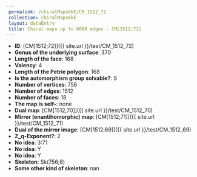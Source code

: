 ```yaml
--- 
 permalink: /chiralMaps6kE/CM_1512_72 
 collection: chiralMaps6kE
 layout: dataEntry
 title: Chiral maps up to 6000 edges - CM[1512;72]
---
```


- **ID**: [CM[1512;72]]({{ site.url }}/test/CM_1512_72)
- **Genus of the underlying surface**: 370
- **Length of the face**: 168
- **Valency**: 4
- **Length of the Petrie polygon**: 168
- **Is the automorphism group solvable?**: S
- **Number of vertices**: 756
- **Number of edges**: 1512
- **Number of faces**: 18
- **The map is self-**: none
- **Dual map**: [CM[1512;70]]({{ site.url }}/test/CM_1512_70)
- **Mirror (enantihomorphic) map**: [CM[1512;71]]({{ site.url }}/test/CM_1512_71)
- **Dual of the mirror image**: [CM[1512;69]]({{ site.url }}/test/CM_1512_69)
- **Z_q-Exponent?**: 2
- **No idea**:  3:71
- **No idea**: Y
- **No idea**: Y
- **Skeleton**: Sk(756;8)
- **Some other kind of skeleton**: nan
